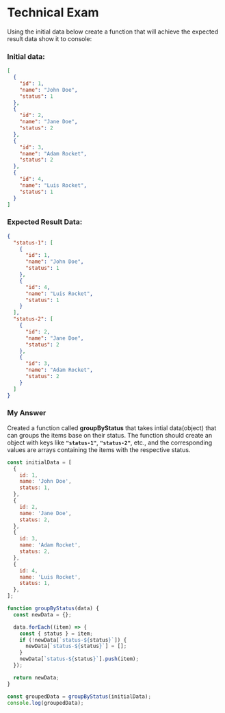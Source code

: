 # Technical Exam

Using the initial data below create a function that will achieve the expected result data show it to console:

### Initial data:

```json
[
  {
    "id": 1,
    "name": "John Doe",
    "status": 1
  },
  {
    "id": 2,
    "name": "Jane Doe",
    "status": 2
  },
  {
    "id": 3,
    "name": "Adam Rocket",
    "status": 2
  },
  {
    "id": 4,
    "name": "Luis Rocket",
    "status": 1
  }
]
```

### Expected Result Data:

```json
{
  "status-1": [
    {
      "id": 1,
      "name": "John Doe",
      "status": 1
    },
    {
      "id": 4,
      "name": "Luis Rocket",
      "status": 1
    }
  ],
  "status-2": [
    {
      "id": 2,
      "name": "Jane Doe",
      "status": 2
    },
    {
      "id": 3,
      "name": "Adam Rocket",
      "status": 2
    }
  ]
}
```

### My Answer

Created a function called **groupByStatus** that takes intial data(object) that can groups the items base on their status. The function should create an object with keys like **`"status-1"`**, **`"status-2"`**, etc., and the corresponding values are arrays containing the items with the respective status.

```js
const initialData = [
  {
    id: 1,
    name: 'John Doe',
    status: 1,
  },
  {
    id: 2,
    name: 'Jane Doe',
    status: 2,
  },
  {
    id: 3,
    name: 'Adam Rocket',
    status: 2,
  },
  {
    id: 4,
    name: 'Luis Rocket',
    status: 1,
  },
];

function groupByStatus(data) {
  const newData = {};

  data.forEach((item) => {
    const { status } = item;
    if (!newData[`status-${status}`]) {
      newData[`status-${status}`] = [];
    }
    newData[`status-${status}`].push(item);
  });

  return newData;
}

const groupedData = groupByStatus(initialData);
console.log(groupedData);
```
